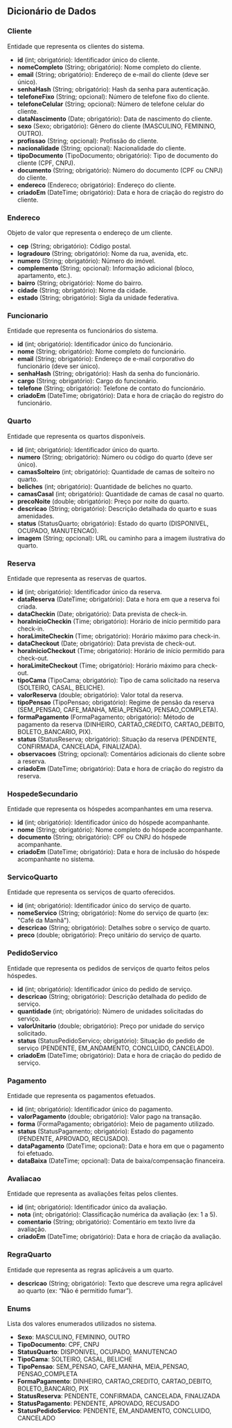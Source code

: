 ## **Dicionário de Dados**

### **Cliente**

Entidade que representa os clientes do sistema.

* **id** (int; obrigatório): Identificador único do cliente.  
* **nomeCompleto** (String; obrigatório): Nome completo do cliente.  
* **email** (String; obrigatório): Endereço de e-mail do cliente (deve ser único).  
* **senhaHash** (String; obrigatório): Hash da senha para autenticação.  
* **telefoneFixo** (String; opcional): Número de telefone fixo do cliente.  
* **telefoneCelular** (String; opcional): Número de telefone celular do cliente.  
* **dataNascimento** (Date; obrigatório): Data de nascimento do cliente.  
* **sexo** (Sexo; obrigatório): Gênero do cliente (MASCULINO, FEMININO, OUTRO).  
* **profissao** (String; opcional): Profissão do cliente.  
* **nacionalidade** (String; opcional): Nacionalidade do cliente.  
* **tipoDocumento** (TipoDocumento; obrigatório): Tipo de documento do cliente (CPF, CNPJ).  
* **documento** (String; obrigatório): Número do documento (CPF ou CNPJ) do cliente.  
* **endereco** (Endereco; obrigatório): Endereço do cliente.  
* **criadoEm** (DateTime; obrigatório): Data e hora de criação do registro do cliente.

### **Endereco**

Objeto de valor que representa o endereço de um cliente.

* **cep** (String; obrigatório): Código postal.  
* **logradouro** (String; obrigatório): Nome da rua, avenida, etc.  
* **numero** (String; obrigatório): Número do imóvel.  
* **complemento** (String; opcional): Informação adicional (bloco, apartamento, etc.).  
* **bairro** (String; obrigatório): Nome do bairro.  
* **cidade** (String; obrigatório): Nome da cidade.  
* **estado** (String; obrigatório): Sigla da unidade federativa.

### **Funcionario**

Entidade que representa os funcionários do sistema.

* **id** (int; obrigatório): Identificador único do funcionário.  
* **nome** (String; obrigatório): Nome completo do funcionário.  
* **email** (String; obrigatório): Endereço de e-mail corporativo do funcionário (deve ser único).  
* **senhaHash** (String; obrigatório): Hash da senha do funcionário.  
* **cargo** (String; obrigatório): Cargo do funcionário.  
* **telefone** (String; obrigatório): Telefone de contato do funcionário.  
* **criadoEm** (DateTime; obrigatório): Data e hora de criação do registro do funcionário.

### **Quarto**

Entidade que representa os quartos disponíveis.

* **id** (int; obrigatório): Identificador único do quarto.  
* **numero** (String; obrigatório): Número ou código do quarto (deve ser único).  
* **camasSolteiro** (int; obrigatório): Quantidade de camas de solteiro no quarto.  
* **beliches** (int; obrigatório): Quantidade de beliches no quarto.  
* **camasCasal** (int; obrigatório): Quantidade de camas de casal no quarto.  
* **precoNoite** (double; obrigatório): Preço por noite do quarto.  
* **descricao** (String; obrigatório): Descrição detalhada do quarto e suas amenidades.  
* **status** (StatusQuarto; obrigatório): Estado do quarto (DISPONIVEL, OCUPADO, MANUTENCAO).  
* **imagem** (String; opcional): URL ou caminho para a imagem ilustrativa do quarto.

### **Reserva**

Entidade que representa as reservas de quartos.

* **id** (int; obrigatório): Identificador único da reserva.  
* **dataReserva** (DateTime; obrigatório): Data e hora em que a reserva foi criada.  
* **dataCheckin** (Date; obrigatório): Data prevista de check-in.  
* **horaInicioCheckin** (Time; obrigatório): Horário de início permitido para check-in.  
* **horaLimiteCheckin** (Time; obrigatório): Horário máximo para check-in.  
* **dataCheckout** (Date; obrigatório): Data prevista de check-out.  
* **horaInicioCheckout** (Time; obrigatório): Horário de início permitido para check-out.  
* **horaLimiteCheckout** (Time; obrigatório): Horário máximo para check-out.  
* **tipoCama** (TipoCama; obrigatório): Tipo de cama solicitado na reserva (SOLTEIRO, CASAL, BELICHE).  
* **valorReserva** (double; obrigatório): Valor total da reserva.  
* **tipoPensao** (TipoPensao; obrigatório): Regime de pensão da reserva (SEM\_PENSAO, CAFE\_MANHA, MEIA\_PENSAO, PENSAO\_COMPLETA).  
* **formaPagamento** (FormaPagamento; obrigatório): Método de pagamento da reserva (DINHEIRO, CARTAO\_CREDITO, CARTAO\_DEBITO, BOLETO\_BANCARIO, PIX).  
* **status** (StatusReserva; obrigatório): Situação da reserva (PENDENTE, CONFIRMADA, CANCELADA, FINALIZADA).  
* **observacoes** (String; opcional): Comentários adicionais do cliente sobre a reserva.  
* **criadoEm** (DateTime; obrigatório): Data e hora de criação do registro da reserva.

### **HospedeSecundario**

Entidade que representa os hóspedes acompanhantes em uma reserva.

* **id** (int; obrigatório): Identificador único do hóspede acompanhante.  
* **nome** (String; obrigatório): Nome completo do hóspede acompanhante.  
* **documento** (String; obrigatório): CPF ou CNPJ do hóspede acompanhante.  
* **criadoEm** (DateTime; obrigatório): Data e hora de inclusão do hóspede acompanhante no sistema.

### **ServicoQuarto**

Entidade que representa os serviços de quarto oferecidos.

* **id** (int; obrigatório): Identificador único do serviço de quarto.  
* **nomeServico** (String; obrigatório): Nome do serviço de quarto (ex: "Café da Manhã").  
* **descricao** (String; obrigatório): Detalhes sobre o serviço de quarto.  
* **preco** (double; obrigatório): Preço unitário do serviço de quarto.

### **PedidoServico**

Entidade que representa os pedidos de serviços de quarto feitos pelos hóspedes.

* **id** (int; obrigatório): Identificador único do pedido de serviço.  
* **descricao** (String; obrigatório): Descrição detalhada do pedido de serviço.  
* **quantidade** (int; obrigatório): Número de unidades solicitadas do serviço.  
* **valorUnitario** (double; obrigatório): Preço por unidade do serviço solicitado.  
* **status** (StatusPedidoServico; obrigatório): Situação do pedido de serviço (PENDENTE, EM\_ANDAMENTO, CONCLUIDO, CANCELADO).  
* **criadoEm** (DateTime; obrigatório): Data e hora de criação do pedido de serviço.

### **Pagamento**

Entidade que representa os pagamentos efetuados.

* **id** (int; obrigatório): Identificador único do pagamento.  
* **valorPagamento** (double; obrigatório): Valor pago na transação.  
* **forma** (FormaPagamento; obrigatório): Meio de pagamento utilizado.  
* **status** (StatusPagamento; obrigatório): Estado do pagamento (PENDENTE, APROVADO, RECUSADO).  
* **dataPagamento** (DateTime; opcional): Data e hora em que o pagamento foi efetuado.  
* **dataBaixa** (DateTime; opcional): Data de baixa/compensação financeira.

### **Avaliacao**

Entidade que representa as avaliações feitas pelos clientes.

* **id** (int; obrigatório): Identificador único da avaliação.  
* **nota** (int; obrigatório): Classificação numérica da avaliação (ex: 1 a 5).  
* **comentario** (String; obrigatório): Comentário em texto livre da avaliação.  
* **criadoEm** (DateTime; obrigatório): Data e hora de criação da avaliação.

### **RegraQuarto**

Entidade que representa as regras aplicáveis a um quarto.

* **descricao** (String; obrigatório): Texto que descreve uma regra aplicável ao quarto (ex: “Não é permitido fumar”).

### **Enums**

Lista dos valores enumerados utilizados no sistema.

* **Sexo**: MASCULINO, FEMININO, OUTRO  
* **TipoDocumento**: CPF, CNPJ  
* **StatusQuarto**: DISPONIVEL, OCUPADO, MANUTENCAO  
* **TipoCama**: SOLTEIRO, CASAL, BELICHE  
* **TipoPensao**: SEM\_PENSAO, CAFE\_MANHA, MEIA\_PENSAO, PENSAO\_COMPLETA  
* **FormaPagamento**: DINHEIRO, CARTAO\_CREDITO, CARTAO\_DEBITO, BOLETO\_BANCARIO, PIX  
* **StatusReserva**: PENDENTE, CONFIRMADA, CANCELADA, FINALIZADA  
* **StatusPagamento**: PENDENTE, APROVADO, RECUSADO  
* **StatusPedidoServico**: PENDENTE, EM\_ANDAMENTO, CONCLUIDO, CANCELADO

